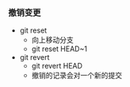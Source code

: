 ### 撤销变更
  - git reset
    - 向上移动分支
    - git reset HEAD~1
  - git revert
    - git revert HEAD
    - 撤销的记录会对一个新的提交
